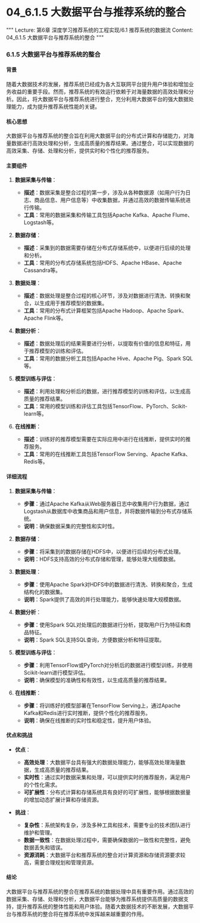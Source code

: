 # 04_6.1.5 大数据平台与推荐系统的整合

"""
Lecture: 第6章 深度学习推荐系统的工程实现/6.1 推荐系统的数据流
Content: 04_6.1.5 大数据平台与推荐系统的整合
"""

### 6.1.5 大数据平台与推荐系统的整合

#### 背景

随着大数据技术的发展，推荐系统已经成为各大互联网平台提升用户体验和增加业务收益的重要手段。然而，推荐系统的有效运行依赖于对海量数据的高效处理和分析。因此，将大数据平台与推荐系统进行整合，充分利用大数据平台的强大数据处理能力，成为提升推荐系统性能的关键。

#### 核心思想

大数据平台与推荐系统的整合旨在利用大数据平台的分布式计算和存储能力，对海量数据进行高效处理和分析，生成高质量的推荐结果。通过整合，可以实现数据的高效采集、存储、处理和分析，提供实时和个性化的推荐服务。

#### 主要组件

1. **数据采集与传输**：
   - **描述**：数据采集是整合过程的第一步，涉及从各种数据源（如用户行为日志、商品信息、用户信息等）中收集数据，并通过高效的数据传输系统进行传输。
   - **工具**：常用的数据采集和传输工具包括Apache Kafka、Apache Flume、Logstash等。

2. **数据存储**：
   - **描述**：采集到的数据需要存储在分布式存储系统中，以便进行后续的处理和分析。
   - **工具**：常用的分布式存储系统包括HDFS、Apache HBase、Apache Cassandra等。

3. **数据处理**：
   - **描述**：数据处理是整合过程的核心环节，涉及对数据进行清洗、转换和聚合，以生成用于推荐模型的数据集。
   - **工具**：常用的分布式计算框架包括Apache Hadoop、Apache Spark、Apache Flink等。

4. **数据分析**：
   - **描述**：数据处理后的结果需要进行分析，以提取有价值的信息和特征，用于推荐模型的训练和评估。
   - **工具**：常用的数据分析工具包括Apache Hive、Apache Pig、Spark SQL等。

5. **模型训练与评估**：
   - **描述**：利用处理和分析后的数据，进行推荐模型的训练和评估，以生成高质量的推荐结果。
   - **工具**：常用的模型训练和评估工具包括TensorFlow、PyTorch、Scikit-learn等。

6. **在线推断**：
   - **描述**：训练好的推荐模型需要在实际应用中进行在线推断，提供实时的推荐服务。
   - **工具**：常用的在线推断工具包括TensorFlow Serving、Apache Kafka、Redis等。

#### 详细流程

1. **数据采集与传输**：
   - **步骤**：通过Apache Kafka从Web服务器日志中收集用户行为数据，通过Logstash从数据库中收集商品和用户信息，并将数据传输到分布式存储系统。
   - **说明**：确保数据采集的完整性和实时性。

2. **数据存储**：
   - **步骤**：将采集到的数据存储在HDFS中，以便进行后续的分布式处理。
   - **说明**：HDFS支持高效的分布式存储和管理，能够处理大规模数据。

3. **数据处理**：
   - **步骤**：使用Apache Spark对HDFS中的数据进行清洗、转换和聚合，生成结构化的数据集。
   - **说明**：Spark提供了高效的并行处理能力，能够快速处理大规模数据。

4. **数据分析**：
   - **步骤**：使用Spark SQL对处理后的数据进行分析，提取用户行为特征和商品特征。
   - **说明**：Spark SQL支持SQL查询，方便数据分析和特征提取。

5. **模型训练与评估**：
   - **步骤**：利用TensorFlow或PyTorch对分析后的数据进行模型训练，并使用Scikit-learn进行模型评估。
   - **说明**：确保模型的准确性和有效性，以生成高质量的推荐结果。

6. **在线推断**：
   - **步骤**：将训练好的模型部署在TensorFlow Serving上，通过Apache Kafka和Redis进行实时推断，提供个性化的推荐服务。
   - **说明**：确保在线推断的实时性和稳定性，提升用户体验。

#### 优点和挑战

- **优点**：
  - **高效处理**：大数据平台具有强大的数据处理能力，能够高效处理海量数据，生成高质量的推荐结果。
  - **实时性**：通过实时数据采集和处理，可以提供实时的推荐服务，满足用户的个性化需求。
  - **可扩展性**：分布式计算和存储系统具有良好的可扩展性，能够根据数据量的增加动态扩展计算和存储资源。

- **挑战**：
  - **复杂性**：系统架构复杂，涉及多种工具和技术，需要专业的技术团队进行维护和管理。
  - **数据一致性**：在数据处理过程中，需要确保数据的一致性和完整性，避免数据丢失和错误。
  - **资源消耗**：大数据平台和推荐系统的整合对计算资源和存储资源要求较高，需要合理规划和管理资源。

#### 结论

大数据平台与推荐系统的整合在推荐系统的数据处理中具有重要作用。通过高效的数据采集、存储、处理和分析，大数据平台能够为推荐系统提供高质量的数据支持，提升推荐系统的整体性能和用户体验。随着大数据技术的不断发展，大数据平台与推荐系统的整合将在推荐系统中发挥越来越重要的作用。